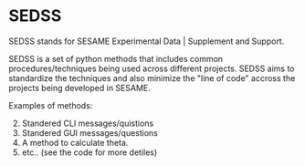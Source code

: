 # SEDSS

SEDSS stands for SESAME Experimental Data | Supplement and Support.

SEDSS is a set of python methods that includes common procedures/techniques being used across different projects. SEDSS aims to standardize the techniques and also minimize the "line of code" accross the projects being developed in SESAME. 

Examples of methods:

2. Standered CLI messages/quistions 
3. Standered GUI messages/questions 
4. A method to calculate theta. 
5. etc.. (see the code for more detiles)
